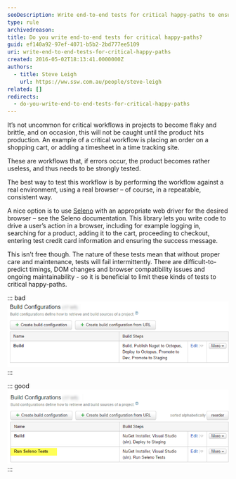 ```yaml
---
seoDescription: Write end-to-end tests for critical happy-paths to ensure robust and reliable workflows in software applications.
type: rule
archivedreason:
title: Do you write end-to-end tests for critical happy-paths?
guid: ef140a92-97ef-4071-b5b2-2bd777ee5109
uri: write-end-to-end-tests-for-critical-happy-paths
created: 2016-05-02T18:13:41.0000000Z
authors:
  - title: Steve Leigh
    url: https://ww.ssw.com.au/people/steve-leigh
related: []
redirects:
  - do-you-write-end-to-end-tests-for-critical-happy-paths
---
```


It’s not uncommon for critical workflows in projects to become flaky and brittle, and on occasion, this will not be caught until the product hits production. An example of a critical workflow is placing an order on a shopping cart, or adding a timesheet in a time tracking site.

These are workflows that, if errors occur, the product becomes rather useless, and thus needs to be strongly tested.

<!--endintro-->

The best way to test this workflow is by performing the workflow against a real environment, using a real browser – of course, in a repeatable, consistent way.

A nice option is to use [Seleno](http://seleno.teststack.net/) with an appropriate web driver for the desired browser – see the Seleno documentation. This library lets you write code to drive a user’s action in a browser, including for example logging in, searching for a product, adding it to the cart, proceeding to checkout, entering test credit card information and ensuring the success message.

This isn’t free though. The nature of these tests mean that without proper care and maintenance, tests will fail intermittently. There are difficult-to-predict timings, DOM changes and browser compatibility issues and ongoing maintainability - so it is beneficial to limit these kinds of tests to critical happy-paths.

::: bad  
![Figure: Bad example - No end-to-end tests, no automatic feedback when things go catastrophically wrong](test-bad.png)  
:::

::: good  
![Figure: Good example - End-to-end Seleno tests run in Continuous-Integration, giving us very rapid feedback when the deployment breaks](test-good.png)  
:::
